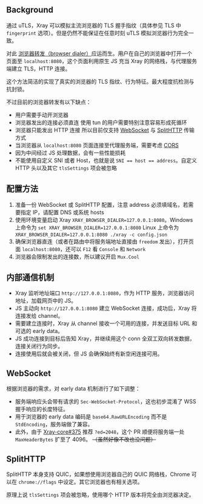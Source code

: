 ## Background

通过 uTLS，Xray 可以模拟主流浏览器的 TLS 握手指纹（具体参见 TLS 中 `fingerprint` 选项）。但是仍然不能保证在任意时刻 uTLS 模拟浏览器行为完全一致。

对此 [浏览器转发（browser dialer）](https://github.com/v2ray/discussion/issues/754#issuecomment-647934994)应运而生。用户在自己的浏览器中打开一个页面至 `localhost:8080`，这个页面利用原生 JS 充当 Xray 的网络栈，与代理服务端建立 TLS，HTTP 连接。

这个方法简洁的实现了真实的浏览器的 TLS 指纹、行为特征。最大程度抗检测与抗封锁。

不过目前的浏览器转发有以下缺点：
* 用户需要手动开浏览器
* 浏览器发出的连接必须直连 使用 tun 的用户需要特别注意容易形成死循环
* 浏览器只能发出 HTTP 连接 所以目前仅支持 [WebSocket](../../transports/websocket.md) 与 [SplitHTTP](../../transports/splithttp.md) 传输方式
* 当浏览器从 `localhost:8080` 页面连接至代理服务端，需要考虑 [CORS](https://developer.mozilla.org/en-US/docs/Web/HTTP/CORS)
* 因为中间经过 JS 处理数据，会有一些性能损耗
* 不能使用自定义 SNI 或者 Host，也就是说 `SNI == host == address`。自定义 HTTP 头以及其它 `tlsSettings` 项会被忽略

## 配置方法
1. 准备一份 WebSocket 或 SplitHTTP 配置，注意 address 必须填域名，若需要指定 IP，请配置 DNS 或系统 hosts
2. 使用环境变量启动 Xray `XRAY_BROWSER_DIALER=127.0.0.1:8080`。Windows 上命令为 `set XRAY_BROWSER_DIALER=127.0.0.1:8080` Linux 上命令为 `XRAY_BROWSER_DIALER=127.0.0.1:8080 ./xray -c config.json`
3. 确保浏览器直连（或者在路由中将服务端地址直接由 `freedom` 发出），打开页面 `localhost:8080`，还可以 `F12` 看 `Console` 和 `Network`
4. 浏览器会限制发出的连接数，所以建议开启 `Mux.Cool`

## 内部通信机制

- Xray 监听地址端口 `http://127.0.0.1:8080`，作为 HTTP 服务，浏览器访问地址，加载网页中的 JS。
- JS 主动向 `http://127.0.0.1:8080` 建立 WebSocket 连接，成功后，Xray 将连接发给 channel。
- 需要建立连接时，Xray 从 channel 接收一个可用的连接，并发送目标 URL 和可选的 early data。
- JS 成功连接到目标后告知 Xray，并继续用这个 conn 全双工双向转发数据，连接关闭行为同步。
- 连接使用后就会被关闭，但 JS 会确保始终有新空闲连接可用。

## WebSocket

<Badge text="v1.4.1+" type="warning"/>

根据浏览器的需求，对 early data 机制进行了如下调整：

- 服务端响应头会带有请求的 `Sec-WebSocket-Protocol`，这也初步混淆了 WSS 握手响应的长度特征。
- 用于浏览器的 early data 编码是 `base64.RawURLEncoding` 而不是 `StdEncoding`，服务端做了兼容。
- 此外，由于 [Xray-core#375](https://github.com/XTLS/Xray-core/pull/375) 推荐 `?ed=2048`，这个 PR 顺便将服务端一处 `MaxHeaderBytes` 扩至了 4096。 ~~（虽然好像不改也没问题）~~

## SplitHTTP

<Badge text="v1.8.19+" type="warning"/>

SplitHTTP 本身支持 QUIC，如果想使用浏览器自己的 QUIC 网络栈，Chrome 可以在 `chrome://flags` 中设定。其它浏览器也有相关选项。

原理上说 `tlsSettings` 项会被忽略，使用哪个 HTTP 版本将完全由浏览器决定。
